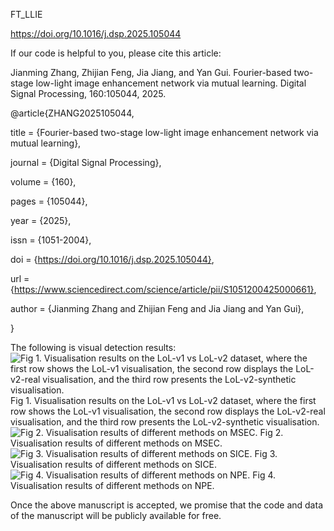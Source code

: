 FT_LLIE

https://doi.org/10.1016/j.dsp.2025.105044


If our code is helpful to you, please cite this article:

Jianming Zhang, Zhijian Feng, Jia Jiang, and Yan Gui. Fourier-based two-stage low-light image enhancement network via mutual learning. Digital Signal Processing, 160:105044, 2025.

@article{ZHANG2025105044,

title = {Fourier-based two-stage low-light image enhancement network via mutual learning},

journal = {Digital Signal Processing},

volume = {160},

pages = {105044},

year = {2025},

issn = {1051-2004},

doi = {https://doi.org/10.1016/j.dsp.2025.105044},

url = {https://www.sciencedirect.com/science/article/pii/S1051200425000661},

author = {Jianming Zhang and Zhijian Feng and Jia Jiang and Yan Gui},

}

The following is visual detection results:
![Fig 1. Visualisation results on the LoL-v1 vs LoL-v2 dataset, where the first row shows the LoL-v1 visualisation, the second row displays the LoL-v2-real visualisation, and the third row presents the LoL-v2-synthetic visualisation.](https://github.com/fzj-csust/FT-LLIE/blob/master/demo1.jpg)
Fig 1. Visualisation results on the LoL-v1 vs LoL-v2 dataset, where the first row shows the LoL-v1 visualisation, the second row displays the LoL-v2-real visualisation, and the third row presents the LoL-v2-synthetic visualisation.
![Fig 2. Visualisation results of different methods on MSEC.](https://github.com/fzj-csust/FT-LLIE/blob/master/demo2.jpg)
Fig 2. Visualisation results of different methods on MSEC.
![Fig 3. Visualisation results of different methods on SICE.](https://github.com/fzj-csust/FT-LLIE/blob/master/demo3.jpg)
Fig 3. Visualisation results of different methods on SICE.
![Fig 4. Visualisation results of different methods on NPE.](https://github.com/fzj-csust/FT-LLIE/blob/master/demo4.jpg)
Fig 4. Visualisation results of different methods on NPE.


Once the above manuscript is accepted, we promise that the code and data of the manuscript will be publicly available for free.
